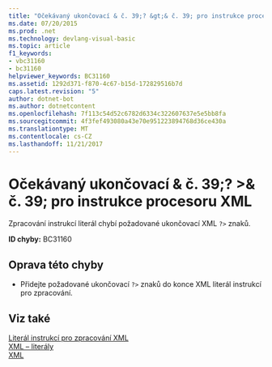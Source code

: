 ```yaml
---
title: "Očekávaný ukončovací & č. 39;? &gt;& č. 39; pro instrukce procesoru XML"
ms.date: 07/20/2015
ms.prod: .net
ms.technology: devlang-visual-basic
ms.topic: article
f1_keywords:
- vbc31160
- bc31160
helpviewer_keywords: BC31160
ms.assetid: 1292d371-f870-4c67-b15d-172829516b7d
caps.latest.revision: "5"
author: dotnet-bot
ms.author: dotnetcontent
ms.openlocfilehash: 7f113c54d52c6782d6334c322607637e5e5bb8fa
ms.sourcegitcommit: 4f3fef493080a43e70e951223894768d36ce430a
ms.translationtype: MT
ms.contentlocale: cs-CZ
ms.lasthandoff: 11/21/2017
---
```

# <a name="expected-closing-39gt39-for-xml-processor-instruction"></a>Očekávaný ukončovací & č. 39;? &gt;& č. 39; pro instrukce procesoru XML
Zpracování instrukcí literál chybí požadované ukončovací XML `?>` znaků.  
  
 **ID chyby:** BC31160  
  
## <a name="to-correct-this-error"></a>Oprava této chyby  
  
-   Přidejte požadované ukončovací `?>` znaků do konce XML literál instrukcí pro zpracování.  
  
## <a name="see-also"></a>Viz také  
 [Literál instrukcí pro zpracování XML](../../visual-basic/language-reference/xml-literals/xml-processing-instruction-literal.md)  
 [XML – literály](../../visual-basic/language-reference/xml-literals/index.md)  
 [XML](../../visual-basic/programming-guide/language-features/xml/index.md)
